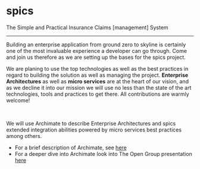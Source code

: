 # spics
The Simple and Practical Insurance Claims [management] System
<hr/>

Building an enterprise application from ground zero to skyline is certainly one of the most invaluable experience a developer can go through. Come and join us therefore as we are setting up the bases for the spics project.<br/>
<p>
We are planing to use the top technologies as well as the best practices in regard to building the solution as well as managing the project. <b>Enterprise Architectures</b> as well as <b>micro services</b> are at the heart of our vision, and as we decline it into our mission we will use no less than the state of the art technologies, tools and practices to get there. All contributions are warmly welcome!
</p>
<br/>
<p>
We will use Archimate to describe Enterprise Architectures and spics extended integration abilities powered by micro services best practices among others. <br/>
<ul>
<li>For a brief description of Archimate, see <a href='https://github.com/alainlompo/spics/blob/master/doc/note_on_archimate.md'>here</a></li>
<li>For a deeper dive into Archimate look into The Open Group presentation <a href='http://www.opengroup.org/subjectareas/enterprise/archimate'>here</a></li> 
</ul>
</p>
